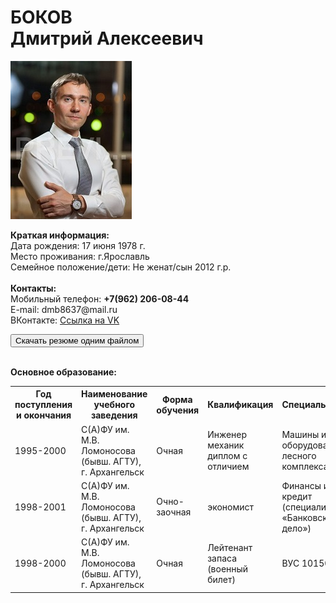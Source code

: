 <h1>БОКОВ
<br>Дмитрий Алексеевич</h1>
<img src="1_MG_3769.jpg">
<p valign="top" align="LEFT"><strong>Краткая информация:</strong>
  <br>Дата рождения: 17 июня 1978 г.
  <br>Место проживания: г.Ярославль
  <br>Семейное положение/дети: Не женат/сын 2012 г.р.
  <br>
  <br><strong>Контакты:</strong>
  <br>Мобильный телефон: <strong>+7(962) 206-08-44</strong>
  <br>E-mail: dmb8637@mail.ru
  <br>ВКонтакте: <a HREF="https://vk.com/id32994005" target="_blank">Ссылка на VK</a>
</p>
<p align="left"><a href="anketa_D_A_Bokov.docx" download=""><button>Скачать резюме одним файлом</button></a></p>
<br>
<strong>Основное образование:</strong>
<br>
<TABLE>
<tbody>
    <tr>
      <th>Год поступления и окончания</th>
      <th>Наименование учебного заведения</th>
      <th>Форма обучения</th>
      <th>Квалификация</th>
      <th>Специальность</th>
    </tr>
    <tr>
      <td>1995-2000</td>
      <td>С(А)ФУ им. М.В. Ломоносова (бывш. АГТУ), г. Архангельск</td>
      <td>Очная</td>
      <td>Инженер механик диплом с отличием</td>
      <td>Машины и оборудование лесного комплекса</td>
    </tr>
    <tr>
      <td>1998-2001</td>
      <td>С(А)ФУ им. М.В. Ломоносова (бывш. АГТУ), г. Архангельск</td>
      <td>Очно-заочная</td>
      <td>экономист</td>
      <td>Финансы и кредит (специализация «Банковское дело»)</td>
    </tr>
    <tr>
      <td>1998-2000</td>
      <td>С(А)ФУ им. М.В. Ломоносова (бывш. АГТУ), г. Архангельск</td>
      <td>Очная</td>
      <td>Лейтенант запаса (военный билет)</td>
      <td>ВУС 101501</td>
    </tr>
  </tbody>
</table>
